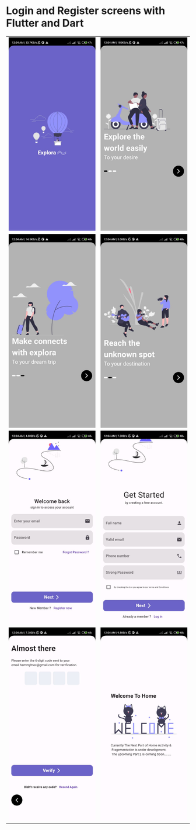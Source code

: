 # Login and Register screens with Flutter and Dart
<table>
  <tr>
    <td><img src='https://github.com/mrkzqsmv/Login-and-Register-screens-with-Flutter-and-Dart/blob/main/app_screens/WhatsApp%20Image%202023-10-21%20at%2012.21.42%20AM.jpeg'></td>
    <td><img src='https://github.com/mrkzqsmv/Login-and-Register-screens-with-Flutter-and-Dart/blob/main/app_screens/WhatsApp%20Image%202023-10-21%20at%2012.21.41%20AM.jpeg'></td>
  </tr>
   <tr>
    <td><img src='https://github.com/mrkzqsmv/Login-and-Register-screens-with-Flutter-and-Dart/blob/main/app_screens/WhatsApp%20Image%202023-10-21%20at%2012.21.41%20AM%20(2).jpeg'></td>
    <td><img src='https://github.com/mrkzqsmv/Login-and-Register-screens-with-Flutter-and-Dart/blob/main/app_screens/WhatsApp%20Image%202023-10-21%20at%2012.21.41%20AM%20(1).jpeg'></td>
  </tr>
   <tr>
    <td><img src='https://github.com/mrkzqsmv/Login-and-Register-screens-with-Flutter-and-Dart/blob/main/app_screens/WhatsApp%20Image%202023-10-21%20at%2012.21.40%20AM.jpeg'></td>
    <td><img src='https://github.com/mrkzqsmv/Login-and-Register-screens-with-Flutter-and-Dart/blob/main/app_screens/WhatsApp%20Image%202023-10-21%20at%2012.21.40%20AM%20(1).jpeg'></td>
  </tr>
  <tr>
    <td><img src='https://github.com/mrkzqsmv/Login-and-Register-screens-with-Flutter-and-Dart/blob/main/app_screens/WhatsApp%20Image%202023-10-21%20at%2012.21.40%20AM%20(2).jpeg'></td>
    <td><img src='https://github.com/mrkzqsmv/Login-and-Register-screens-with-Flutter-and-Dart/blob/main/app_screens/WhatsApp%20Image%202023-10-21%20at%2012.21.39%20AM.jpeg'></td>
  </tr>
</table>

